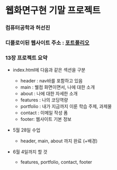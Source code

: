 # 웹화면구현 기말 프로젝트

### 컴퓨터공학과 허선진

### 디플로이된 웹사이트 주소 : [포트폴리오](https://phenomenal-zuccutto-8eb522.netlify.app/)


### 13장 프로젝트 요약

- index.html에 다음과 같은 섹션을 구분
    - header : nav바를 포함하고 있음
    - main : 웰컴 화면이면서, 나에 대한 소개
    - about : 나에 대한 자세한 소개
    - features : 나의 코딩역량
    - portfolio : 내가 지금까지 이룬 학습 주제, 과제물
    - contact : 이메일 작성 폼
    - footer: 웹사이트 기본 정보

- 5월 28일 수업
    - header, main, about 까지 완료 (+배경)

- 6월 4일까지 할 것
    - features, portfolio, contact, footer

